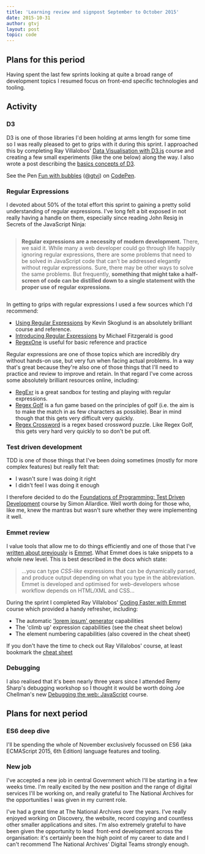 ```yaml
---
title: 'Learning review and signpost September to October 2015'
date: 2015-10-31
author: gtvj
layout: post
topic: code
---
```

## Plans for this period

Having spent the last few sprints looking at quite a broad range of development topics I resumed focus on front-end specific technologies and tooling.

## Activity

### D3

D3 is one of those libraries I'd been holding at arms length for some time so I was really pleased to get to grips with it during this sprint. I approached this by completing Ray Villalobos' [Data Visualisation with D3.js](http://www.lynda.com/D3js-tutorials/Data-Visualization-D3js/162449-2.html) course and creating a few small experiments (like the one below) along the way. I also wrote a post describing the [basics concepts of D3](https://52.27.200.123/basic-concepts-in-d3-js/).

<p class="codepen" data-height="268" data-theme-id="0" data-slug-hash="QjjVwO" data-default-tab="result" data-user="gtvj">
  See the Pen <a href="http://codepen.io/gtvj/pen/QjjVwO/">Fun with bubbles</a> (<a href="http://codepen.io/gtvj">@gtvj</a>) on <a href="http://codepen.io">CodePen</a>.
</p>



### Regular Expressions

I devoted about 50% of the total effort this sprint to gaining a pretty solid understanding of regular expressions. I've long felt a bit exposed in not really having a handle on them, especially since reading John Resig in Secrets of the JavaScript Ninja:

<div class="page" title="Page 174">
  <div class="layoutArea">
    <div class="column">
      <blockquote>
        <p>
          <strong>Regular expressions are a necessity of modern development.</strong> There, we said it. While many a web developer could go through life happily ignoring regular expressions, there are some problems that need to be solved in JavaScript code that can’t be addressed elegantly without regular expressions. Sure, there may be other ways to solve the same problems. But frequently, <strong>something that might take a half-screen of code can be distilled down to a single statement with the proper use of regular expressions</strong>.
        </p>
      </blockquote>
    </div>
  </div>
</div>

In getting to grips with regular expressions I used a few sources which I'd recommend:

  * [Using Regular Expressions](http://www.lynda.com/Regular-Expressions-tutorials/Using-Regular-Expressions/85870-2.html) by Kevin Skoglund is an absolutely brilliant course and reference.
  * [Introducing Regular Expressions](https://www.safaribooksonline.com/library/view/introducing-regular-expressions/9781449338879/) by Michael Fitzgerald is good
  * [RegexOne](http://regexone.com) is useful for basic reference and practice

Regular expressions are one of those topics which are incredibly dry without hands-on use, but very fun when facing actual problems. In a way that's great because they're also one of those things that I'll need to practice and review to improve and retain. In that regard I've come across some absolutely brilliant resources online, including:

  * [RegExr](http://www.regexr.com) is a great sandbox for testing and playing with regular expressions.
  * [Regex Golf](https://regex.alf.nu) is a fun game based on the principles of golf (i.e. the aim is to make the match in as few characters as possible). Bear in mind though that this gets very difficult very quickly.
  * [Regex Crossword](https://regexcrossword.com) is a regex based crossword puzzle. Like Regex Golf, this gets very hard very quickly to so don't be put off.

### Test driven development

TDD is one of those things that I've been doing sometimes (mostly for more complex features) but really felt that:

  * I wasn't sure I was doing it right
  * I didn't feel I was doing it enough

I therefore decided to do the [Foundations of Programming: Test Driven Development](http://www.lynda.com/Developer-Programming-Foundations-tutorials/Foundations-Programming-Test-Driven-Development/124398-2.html) course by Simon Allardice. Well worth doing for those who, like me, knew the mantras but wasn't sure whether they were implementing it well.

### Emmet review

I value tools that allow me to do things efficiently and one of those that I've [written about previously](http://15v.co/my-favourite-features-of-webstorm/) is [Emmet](http://www.emmet.io). What Emmet does is take snippets to a whole new level. This is best described in the docs which state:

> &#8230;you can type _CSS-like_ expressions that can be dynamically parsed, and produce output depending on what you type in the abbreviation. Emmet is developed and optimised for web-developers whose workflow depends on HTML/XML and CSS&#8230;

During the sprint I completed Ray Villalobos' [Coding Faster with Emmet](http://www.lynda.com/Emmet-tutorials/Coding-Faster-Emmet/133353-2.html) course which provided a handy refresher, including:

  * The automatic ['lorem ipsum' generator](http://docs.emmet.io/abbreviations/lorem-ipsum/) capabilities
  * The 'climb up' expression capabilities (see the cheat sheet below)
  * The element numbering capabilities (also covered in the cheat sheet)

If you don't have the time to check out Ray Villalobos' course, at least bookmark the [cheat sheet](http://docs.emmet.io/cheat-sheet/)

### Debugging

I also realised that it's been nearly three years since I attended Remy Sharp's debugging workshop so I thought it would be worth doing Joe Chellman's new [Debugging the web: JavaScript](http://www.lynda.com/JavaScript-tutorials/Debugging-Web-JavaScript/383908-2.html) course.

## Plans for next period

### ES6 deep dive

I'll be spending the whole of November exclusively focussed on ES6 (aka ECMAScript 2015, 6th Edition) language features and tooling.

### New job

I've accepted a new job in central Government which I'll be starting in a few weeks time. I'm really excited by the new position and the range of digital services I'll be working on, and really grateful to The National Archives for the opportunities I was given in my current role.

I've had a great time at The National Archives over the years. I've really enjoyed working on Discovery, the website, record copying and countless other smaller applications and sites. I'm also extremely grateful to have been given the opportunity to lead  front-end development across the organisation: it's certainly been the high point of my career to date and I can't recommend The National Archives' Digital Teams strongly enough.